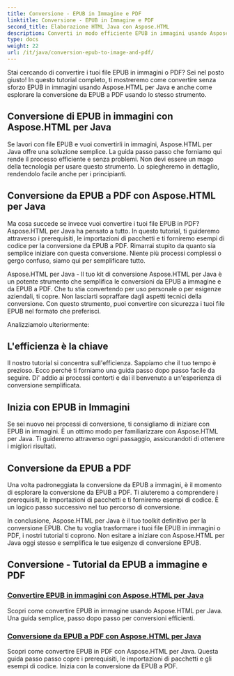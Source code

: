 ```yaml
---
title: Conversione - EPUB in Immagine e PDF
linktitle: Conversione - EPUB in Immagine e PDF
second_title: Elaborazione HTML Java con Aspose.HTML
description: Converti in modo efficiente EPUB in immagini usando Aspose.HTML per Java. Questa guida passo passo semplifica il processo. Impara anche la conversione da EPUB a PDF.
type: docs
weight: 22
url: /it/java/conversion-epub-to-image-and-pdf/
---
```

Stai cercando di convertire i tuoi file EPUB in immagini o PDF? Sei nel posto giusto! In questo tutorial completo, ti mostreremo come convertire senza sforzo EPUB in immagini usando Aspose.HTML per Java e anche come esplorare la conversione da EPUB a PDF usando lo stesso strumento. 

## Conversione di EPUB in immagini con Aspose.HTML per Java
Se lavori con file EPUB e vuoi convertirli in immagini, Aspose.HTML per Java offre una soluzione semplice. La guida passo passo che forniamo qui rende il processo efficiente e senza problemi. Non devi essere un mago della tecnologia per usare questo strumento. Lo spiegheremo in dettaglio, rendendolo facile anche per i principianti.

## Conversione da EPUB a PDF con Aspose.HTML per Java
Ma cosa succede se invece vuoi convertire i tuoi file EPUB in PDF? Aspose.HTML per Java ha pensato a tutto. In questo tutorial, ti guideremo attraverso i prerequisiti, le importazioni di pacchetti e ti forniremo esempi di codice per la conversione da EPUB a PDF. Rimarrai stupito da quanto sia semplice iniziare con questa conversione. Niente più processi complessi o gergo confuso, siamo qui per semplificare tutto.

Aspose.HTML per Java - Il tuo kit di conversione
Aspose.HTML per Java è un potente strumento che semplifica le conversioni da EPUB a immagine e da EPUB a PDF. Che tu stia convertendo per uso personale o per esigenze aziendali, ti copre. Non lasciarti sopraffare dagli aspetti tecnici della conversione. Con questo strumento, puoi convertire con sicurezza i tuoi file EPUB nel formato che preferisci. 

Analizziamolo ulteriormente:

## L'efficienza è la chiave
Il nostro tutorial si concentra sull'efficienza. Sappiamo che il tuo tempo è prezioso. Ecco perché ti forniamo una guida passo dopo passo facile da seguire. Di' addio ai processi contorti e dai il benvenuto a un'esperienza di conversione semplificata.

## Inizia con EPUB in Immagini
Se sei nuovo nei processi di conversione, ti consigliamo di iniziare con EPUB in immagini. È un ottimo modo per familiarizzare con Aspose.HTML per Java. Ti guideremo attraverso ogni passaggio, assicurandoti di ottenere i migliori risultati.

## Conversione da EPUB a PDF
Una volta padroneggiata la conversione da EPUB a immagini, è il momento di esplorare la conversione da EPUB a PDF. Ti aiuteremo a comprendere i prerequisiti, le importazioni di pacchetti e ti forniremo esempi di codice. È un logico passo successivo nel tuo percorso di conversione.

In conclusione, Aspose.HTML per Java è il tuo toolkit definitivo per la conversione EPUB. Che tu voglia trasformare i tuoi file EPUB in immagini o PDF, i nostri tutorial ti coprono. Non esitare a iniziare con Aspose.HTML per Java oggi stesso e semplifica le tue esigenze di conversione EPUB.
## Conversione - Tutorial da EPUB a immagine e PDF
### [Convertire EPUB in immagini con Aspose.HTML per Java](./convert-epub-to-image/)
Scopri come convertire EPUB in immagine usando Aspose.HTML per Java. Una guida semplice, passo dopo passo per conversioni efficienti.
### [Conversione da EPUB a PDF con Aspose.HTML per Java](./convert-epub-to-pdf/)
Scopri come convertire EPUB in PDF con Aspose.HTML per Java. Questa guida passo passo copre i prerequisiti, le importazioni di pacchetti e gli esempi di codice. Inizia con la conversione da EPUB a PDF.
